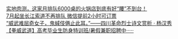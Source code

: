   
[实地肉测，这家月排队6000桌的火锅店到底有好“腰”不到台！](http://www.dianyue.me/archives/260/ra3jn8ud0hexcut0/)  
[7月起坐长江索道不再排队  微信提前2小时可订票](http://www.dianyue.me/archives/256/cc9ncg7gk1miger0/)  
[“威武难屈奇女子，鬼蜮伎俩止此耳。”——四川革命烈士诗文赏析 · 杨汉秀](http://www.dianyue.me/archives/268/plcoiwiwdolkr422/)  
[【拳威武道】高考毕业生防身特训班/暑假兼职招聘中·····](http://www.dianyue.me/archives/402/xe1xnwbukokat6be/)